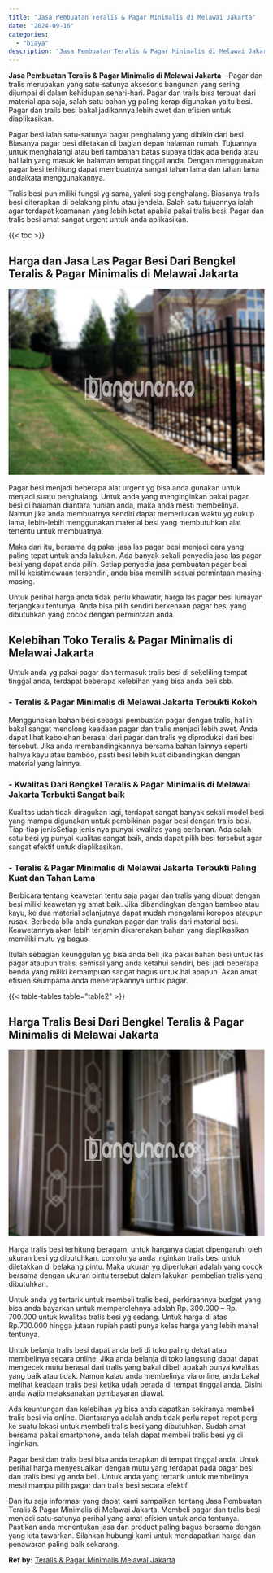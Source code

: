 ```yaml
---
title: "Jasa Pembuatan Teralis & Pagar Minimalis di Melawai Jakarta"
date: "2024-09-16"
categories: 
  - "biaya"
description: "Jasa Pembuatan Teralis & Pagar Minimalis di Melawai Jakarta. Dan itu saja informasi yang dapat kami sampaikan tentang Jasa Pembuatan Teralis & Pagar Minimali..."
---
```


**Jasa Pembuatan Teralis & Pagar Minimalis di Melawai Jakarta** – Pagar dan tralis merupakan yang satu-satunya aksesoris bangunan yang sering dijumpai di dalam kehidupan sehari-hari. Pagar dan trails bisa terbuat dari material apa saja, salah satu bahan yg paling kerap digunakan yaitu besi. Pagar dan trails besi bakal jadikannya lebih awet dan efisien untuk diaplikasikan.

Pagar besi ialah satu-satunya pagar penghalang yang dibikin dari besi. Biasanya pagar besi diletakan di bagian depan halaman rumah. Tujuannya untuk menghalangi atau beri tambahan batas supaya tidak ada benda atau hal lain yang masuk ke halaman tempat tinggal anda. Dengan menggunakan pagar besi terhitung dapat membuatnya sangat tahan lama dan tahan lama andaikata menggunakannya.

Tralis besi pun miliki fungsi yg sama, yakni sbg penghalang. Biasanya trails besi diterapkan di belakang pintu atau jendela. Salah satu tujuannya ialah agar terdapat keamanan yang lebih ketat apabila pakai tralis besi. Pagar dan tralis besi amat sangat urgent untuk anda aplikasikan.

{{< toc >}}

## Harga dan Jasa Las Pagar Besi Dari Bengkel Teralis & Pagar Minimalis di Melawai Jakarta

![Jasa Pembuatan Teralis & Pagar Minimalis di Melawai Jakarta](/images/pagar-minimalis-murah-14.png)

Pagar besi menjadi beberapa alat urgent yg bisa anda gunakan untuk menjadi suatu penghalang. Untuk anda yang menginginkan pakai pagar besi di halaman diantara hunian anda, maka anda mesti membelinya. Namun jika anda membuatnya sendiri dapat memerlukan waktu yg cukup lama, lebih-lebih menggunakan material besi yang membutuhkan alat tertentu untuk membuatnya.

Maka dari itu, bersama dg pakai jasa las pagar besi menjadi cara yang paling tepat untuk anda lakukan. Ada banyak sekali penyedia jasa las pagar besi yang dapat anda pilih. Setiap penyedia jasa pembuatan pagar besi miliki keistimewaan tersendiri, anda bisa memilih sesuai permintaan masing-masing.

Untuk perihal harga anda tidak perlu khawatir, harga las pagar besi lumayan terjangkau tentunya. Anda bisa pilih sendiri berkenaan pagar besi yang dibutuhkan yang cocok dengan permintaan anda.

## Kelebihan Toko Teralis & Pagar Minimalis di Melawai Jakarta

Untuk anda yg pakai pagar dan termasuk tralis besi di sekeliling tempat tinggal anda, terdapat beberapa kelebihan yang bisa anda beli sbb.

### \- Teralis & Pagar Minimalis di Melawai Jakarta Terbukti Kokoh

Menggunakan bahan besi sebagai pembuatan pagar dengan tralis, hal ini bakal sangat menolong keadaan pagar dan tralis menjadi lebih awet. Anda dapat lihat kebolehan berasal dari pagar dan tralis yg diproduksi dari besi tersebut. Jika anda membandingkannya bersama bahan lainnya seperti halnya kayu atau bamboo, pasti besi lebih kuat dibandingkan dengan material yang lainnya.

### \- Kwalitas Dari Bengkel Teralis & Pagar Minimalis di Melawai Jakarta Terbukti Sangat baik

Kualitas udah tidak diragukan lagi, terdapat sangat banyak sekali model besi yang mampu digunakan untuk pembikinan pagar besi dengan tralis besi. Tiap-tiap jenisSetiap jenis nya punyai kwalitas yang berlainan. Ada salah satu besi yg punyai kualitas sangat baik, anda dapat pilih besi tersebut agar sangat efektif untuk diaplikasikan.

### \- Teralis & Pagar Minimalis di Melawai Jakarta Terbukti Paling Kuat dan Tahan Lama

Berbicara tentang keawetan tentu saja pagar dan tralis yang dibuat dengan besi miliki keawetan yg amat baik. Jika dibandingkan dengan bamboo atau kayu, ke dua material selanjutnya dapat mudah mengalami keropos ataupun rusak. Berbeda bila anda gunakan pagar dan tralis dari material besi. Keawetannya akan lebih terjamin dikarenakan bahan yang diaplikasikan memiliki mutu yg bagus.

Itulah sebagian keunggulan yg bisa anda beli jika pakai bahan besi untuk las pagar ataupun tralis. semisal yang anda ketahui sendiri, besi jadi beberapa benda yang miliki kemampuan sangat bagus untuk hal apapun. Akan amat efisien seumpama anda menerapkannya untuk pagar.

{{< table-tables table="table2" >}}

## Harga Tralis Besi Dari Bengkel Teralis & Pagar Minimalis di Melawai Jakarta

![Jasa Pembuatan Teralis & Pagar Minimalis di Melawai Jakarta](/images/teralis-minimalis-murah-25.png)

Harga tralis besi terhitung beragam, untuk harganya dapat dipengaruhi oleh ukuran besi yg dibutuhkan. contohnya anda inginkan tralis besi untuk diletakkan di belakang pintu. Maka ukuran yg diperlukan adalah yang cocok bersama dengan ukuran pintu tersebut dalam lakukan pembelian tralis yang dibutuhkan.

Untuk anda yg tertarik untuk membeli tralis besi, perkiraannya budget yang bisa anda bayarkan untuk memperolehnya adalah Rp. 300.000 – Rp. 700.000 untuk kwalitas tralis besi yg sedang. Untuk harga di atas Rp.700.000 hingga jutaan rupiah pasti punya kelas harga yang lebih mahal tentunya.

Untuk belanja tralis besi dapat anda beli di toko paling dekat atau membelinya secara online. Jika anda belanja di toko langsung dapat dapat mengecek mutu berasal dari tralis yang bakal dibeli apakah punya kwalitas yang baik atau tidak. Namun kalau anda membelinya via online, anda bakal melihat keadaan tralis besi ketika udah berada di tempat tinggal anda. Disini anda wajib melaksanakan pembayaran diawal.

Ada keuntungan dan kelebihan yg bisa anda dapatkan sekiranya membeli tralis besi via online. Diantaranya adalah anda tidak perlu repot-repot pergi ke suatu lokasi untuk membeli tralis besi yang dibutuhkan. Sudah amat bersama pakai smartphone, anda telah dapat membeli tralis besi yg di inginkan.

Pagar besi dan tralis besi bisa anda terapkan di tempat tinggal anda. Untuk perihal harga menyesuaikan dengan mutu yang terdapat pada pagar besi dan tralis besi yg anda beli. Untuk anda yang tertarik untuk membelinya mesti mampu pilih pagar dan tralis besi secara efektif.

Dan itu saja informasi yang dapat kami sampaikan tentang Jasa Pembuatan Teralis & Pagar Minimalis di Melawai Jakarta. Membeli pagar dan tralis besi menjadi satu-satunya perihal yang amat efisien untuk anda tentunya. Pastikan anda menentukan jasa dan product paling bagus bersama dengan yang kita tawarkan. Silahkan hubungi kami untuk mendapatkan harga dan penawaran paling baik sekarang.

**Ref by:** [Teralis & Pagar Minimalis Melawai Jakarta](https://id.wikipedia.org/wiki/Teralis)
